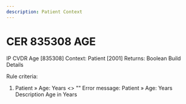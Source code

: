 ```yaml
---
description: Patient Context
---
```


# CER 835308 AGE

IP CVDR Age \[835308] Context: Patient \[2001] Returns: Boolean Build Details

Rule criteria:

1. Patient » Age: Years <> "" Error message: Patient » Age: Years Description Age in Years

